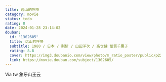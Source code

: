 ```yaml
---
title: 远山的呼唤
category: movie
status: todo
rating: 0
date: 2024-01-28 23:14:02
douban:
  id: "1302605"
  title: 远山的呼唤
  subtitle: 1980 / 日本 / 剧情 / 山田洋次 / 高仓健 倍赏千惠子
  rating: 8.8
  cover: https://img3.doubanio.com/view/photo/m_ratio_poster/public/p2213081303.jpg
  link: https://movie.douban.com/subject/1302605/
---
```


Via tw 象牙山王云